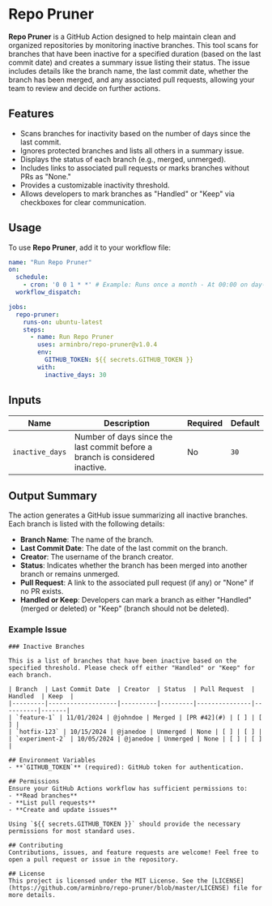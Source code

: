 # Repo Pruner

**Repo Pruner** is a GitHub Action designed to help maintain clean and organized repositories by monitoring inactive branches. This tool scans for branches that have been inactive for a specified duration (based on the last commit date) and creates a summary issue listing their status. The issue includes details like the branch name, the last commit date, whether the branch has been merged, and any associated pull requests, allowing your team to review and decide on further actions.

## Features
- Scans branches for inactivity based on the number of days since the last commit.
- Ignores protected branches and lists all others in a summary issue.
- Displays the status of each branch (e.g., merged, unmerged).
- Includes links to associated pull requests or marks branches without PRs as "None."
- Provides a customizable inactivity threshold.
- Allows developers to mark branches as "Handled" or "Keep" via checkboxes for clear communication.

## Usage
To use **Repo Pruner**, add it to your workflow file:

```yaml
name: "Run Repo Pruner"
on:
  schedule:
    - cron: '0 0 1 * *' # Example: Runs once a month - At 00:00 on day-of-month 1.
  workflow_dispatch:

jobs:
  repo-pruner:
    runs-on: ubuntu-latest
    steps:
      - name: Run Repo Pruner
        uses: arminbro/repo-pruner@v1.0.4
        env:
          GITHUB_TOKEN: ${{ secrets.GITHUB_TOKEN }}
        with:
          inactive_days: 30
```

## Inputs

| Name            | Description                                                                                          | Required | Default     |
|-----------------|------------------------------------------------------------------------------------------------------|----------|-------------|
| `inactive_days` | Number of days since the last commit before a branch is considered inactive.                         | No       | `30`        |

## Output Summary
The action generates a GitHub issue summarizing all inactive branches. Each branch is listed with the following details:
- **Branch Name**: The name of the branch.
- **Last Commit Date**: The date of the last commit on the branch.
- **Creator**: The username of the branch creator.
- **Status**: Indicates whether the branch has been merged into another branch or remains unmerged.
- **Pull Request**: A link to the associated pull request (if any) or "None" if no PR exists.
- **Handled or Keep**: Developers can mark a branch as either "Handled" (merged or deleted) or "Keep" (branch should not be deleted).

### Example Issue
```
### Inactive Branches

This is a list of branches that have been inactive based on the specified threshold. Please check off either "Handled" or "Keep" for each branch.

| Branch  | Last Commit Date  | Creator  | Status  | Pull Request  | Handled  | Keep  |
|---------|-------------------|----------|---------|---------------|----------|-------|
| `feature-1` | 11/01/2024 | @johndoe | Merged | [PR #42](#) | [ ] | [ ] |
| `hotfix-123` | 10/15/2024 | @janedoe | Unmerged | None | [ ] | [ ] |
| `experiment-2` | 10/05/2024 | @janedoe | Unmerged | None | [ ] | [ ] |

## Environment Variables
- **`GITHUB_TOKEN`** (required): GitHub token for authentication.

## Permissions
Ensure your GitHub Actions workflow has sufficient permissions to:
- **Read branches**
- **List pull requests**
- **Create and update issues**

Using `${{ secrets.GITHUB_TOKEN }}` should provide the necessary permissions for most standard uses.

## Contributing
Contributions, issues, and feature requests are welcome! Feel free to open a pull request or issue in the repository.

## License
This project is licensed under the MIT License. See the [LICENSE](https://github.com/arminbro/repo-pruner/blob/master/LICENSE) file for more details.
